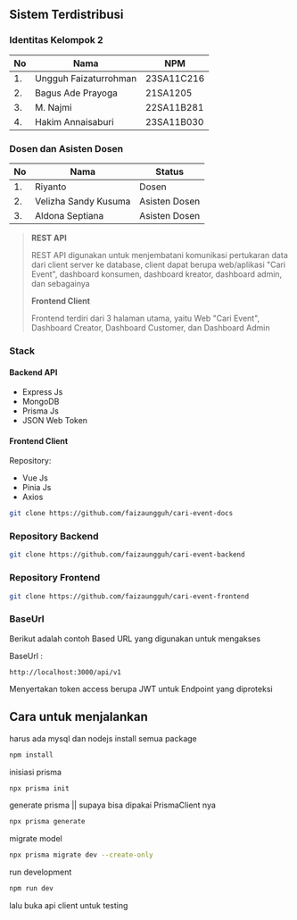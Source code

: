 ## Sistem Terdistribusi

### Identitas Kelompok 2

| No  | Nama                  | NPM        |
| --- | --------------------- | ---------- |
| 1.  | Ungguh Faizaturrohman | 23SA11C216 |
| 2.  | Bagus Ade Prayoga     | 21SA1205   |
| 3.  | M. Najmi              | 22SA11B281 |
| 4.  | Hakim Annaisaburi     | 23SA11B030 |

### Dosen dan Asisten Dosen

| No  | Nama                 | Status        |
| --- | -------------------- | ------------- |
| 1.  | Riyanto              | Dosen         |
| 2.  | Velizha Sandy Kusuma | Asisten Dosen |
| 3.  | Aldona Septiana      | Asisten Dosen |

> **REST API**
>
> REST API digunakan untuk menjembatani komunikasi pertukaran data dari client server ke database, client dapat berupa web/aplikasi "Cari Event", dashboard konsumen, dashboard kreator, dashboard admin, dan sebagainya
>
> **Frontend Client**
>
> Frontend terdiri dari 3 halaman utama, yaitu Web "Cari Event", Dashboard Creator, Dashboard Customer, dan Dashboard Admin

### Stack

#### Backend API

- Express Js
- MongoDB
- Prisma Js
- JSON Web Token

#### Frontend Client

Repository:

- Vue Js
- Pinia Js
- Axios

```bash
git clone https://github.com/faizaungguh/cari-event-docs
```

### Repository Backend

```bash
git clone https://github.com/faizaungguh/cari-event-backend
```

### Repository Frontend

```bash
git clone https://github.com/faizaungguh/cari-event-frontend
```

### BaseUrl

Berikut adalah contoh Based URL yang digunakan untuk mengakses

BaseUrl :

```url
http://localhost:3000/api/v1
```

Menyertakan token access berupa JWT untuk Endpoint yang diproteksi

## Cara untuk menjalankan

harus ada mysql dan nodejs
install semua package

```bash
npm install
```

inisiasi prisma

```bash
npx prisma init
```

generate prisma || supaya bisa dipakai PrismaClient nya

```bash
npx prisma generate
```

migrate model

```bash
npx prisma migrate dev --create-only
```

run development

```bash
npm run dev
```

lalu buka api client untuk testing
